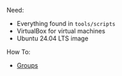 Need:
- Everything found in `tools/scripts`
- VirtualBox for virtual machines
- Ubuntu 24.04 LTS image


How To:
- [Groups](./how-to/groups.md)